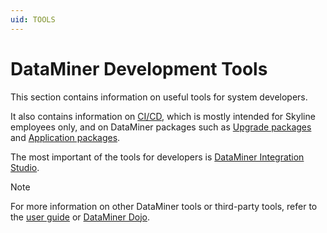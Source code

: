 ```yaml
---
uid: TOOLS
---
```


# DataMiner Development Tools

This section contains information on useful tools for system developers.

It also contains information on [CI/CD](xref:DevelopmentWithCICD), which is mostly intended for Skyline employees only, and on DataMiner packages such as [Upgrade packages](xref:TOOUpgradePackageContent) and [Application packages](xref:TOOApplicationPackages).

The most important of the tools for developers is [DataMiner Integration Studio](xref:DIS).

> [!NOTE]
> For more information on other DataMiner tools or third-party tools, refer to the [user guide](xref:DataminerTools) or [DataMiner Dojo](https://community.dataminer.services/documentation/category/resources/tools/).
